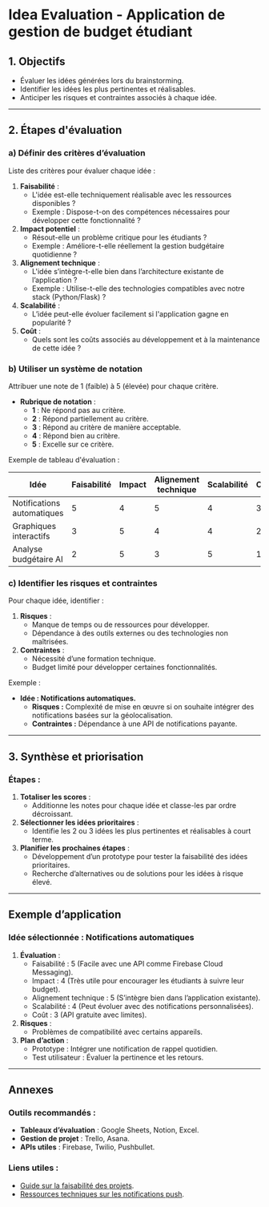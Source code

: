 # Idea Evaluation - Application de gestion de budget étudiant

## 1. Objectifs
- Évaluer les idées générées lors du brainstorming.
- Identifier les idées les plus pertinentes et réalisables.
- Anticiper les risques et contraintes associés à chaque idée.

---

## 2. Étapes d'évaluation

### **a) Définir des critères d’évaluation**
Liste des critères pour évaluer chaque idée :
1. **Faisabilité** :
   - L'idée est-elle techniquement réalisable avec les ressources disponibles ?
   - Exemple : Dispose-t-on des compétences nécessaires pour développer cette fonctionnalité ?
2. **Impact potentiel** :
   - Résout-elle un problème critique pour les étudiants ?
   - Exemple : Améliore-t-elle réellement la gestion budgétaire quotidienne ?
3. **Alignement technique** :
   - L'idée s’intègre-t-elle bien dans l’architecture existante de l’application ?
   - Exemple : Utilise-t-elle des technologies compatibles avec notre stack (Python/Flask) ?
4. **Scalabilité** :
   - L’idée peut-elle évoluer facilement si l'application gagne en popularité ?
5. **Coût** :
   - Quels sont les coûts associés au développement et à la maintenance de cette idée ?

### **b) Utiliser un système de notation**
Attribuer une note de 1 (faible) à 5 (élevée) pour chaque critère.
- **Rubrique de notation** :
  - **1** : Ne répond pas au critère.
  - **2** : Répond partiellement au critère.
  - **3** : Répond au critère de manière acceptable.
  - **4** : Répond bien au critère.
  - **5** : Excelle sur ce critère.

Exemple de tableau d'évaluation :

| Idée                     | Faisabilité | Impact | Alignement technique | Scalabilité | Coût | Score total |
|--------------------------|-------------|--------|-----------------------|-------------|------|-------------|
| Notifications automatiques | 5           | 4      | 5                     | 4           | 3    | 21          |
| Graphiques interactifs    | 3           | 5      | 4                     | 4           | 2    | 18          |
| Analyse budgétaire AI     | 2           | 5      | 3                     | 5           | 1    | 16          |

### **c) Identifier les risques et contraintes**
Pour chaque idée, identifier :
1. **Risques** :
   - Manque de temps ou de ressources pour développer.
   - Dépendance à des outils externes ou des technologies non maîtrisées.
2. **Contraintes** :
   - Nécessité d’une formation technique.
   - Budget limité pour développer certaines fonctionnalités.

Exemple :
- **Idée : Notifications automatiques.**
  - **Risques :** Complexité de mise en œuvre si on souhaite intégrer des notifications basées sur la géolocalisation.
  - **Contraintes :** Dépendance à une API de notifications payante.

---

## 3. Synthèse et priorisation

### Étapes :
1. **Totaliser les scores** :
   - Additionne les notes pour chaque idée et classe-les par ordre décroissant.
2. **Sélectionner les idées prioritaires** :
   - Identifie les 2 ou 3 idées les plus pertinentes et réalisables à court terme.
3. **Planifier les prochaines étapes** :
   - Développement d’un prototype pour tester la faisabilité des idées prioritaires.
   - Recherche d’alternatives ou de solutions pour les idées à risque élevé.

---

## Exemple d’application

### **Idée sélectionnée : Notifications automatiques**
1. **Évaluation** :
   - Faisabilité : 5 (Facile avec une API comme Firebase Cloud Messaging).
   - Impact : 4 (Très utile pour encourager les étudiants à suivre leur budget).
   - Alignement technique : 5 (S’intègre bien dans l’application existante).
   - Scalabilité : 4 (Peut évoluer avec des notifications personnalisées).
   - Coût : 3 (API gratuite avec limites).
2. **Risques** :
   - Problèmes de compatibilité avec certains appareils.
3. **Plan d’action** :
   - Prototype : Intégrer une notification de rappel quotidien.
   - Test utilisateur : Évaluer la pertinence et les retours.

---

## Annexes
### Outils recommandés :
- **Tableaux d’évaluation** : Google Sheets, Notion, Excel.
- **Gestion de projet** : Trello, Asana.
- **APIs utiles** : Firebase, Twilio, Pushbullet.

### Liens utiles :
- [Guide sur la faisabilité des projets](#).
- [Ressources techniques sur les notifications push](#).
